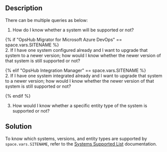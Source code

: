 ## Description

There can be multiple queries as below: 

1. How do I know whether a system will be supported or not?

{% if "OpsHub Migrator for Microsoft Azure DevOps" == space.vars.SITENAME %}     
2. If I have one system configured already and I want to upgrade that system to a newer version; how would I know whether the newer version of that system is still supported or not?

{% elif "OpsHub Integration Manager" == space.vars.SITENAME %}  
2. If I have one system integrated already and I want to upgrade that system to a newer version; how would I know whether the newer version of that system is still supported or not?  

{% endif %}

3. How would I know whether a specific entity type of the system is supported or not? 

## Solution

To know which systems, versions, and entity types are supported by <code class="expression">space.vars.SITENAME</code>, refer to the [Systems Supported List](../../../supported-connectors/systems-supported.md) documentation.
